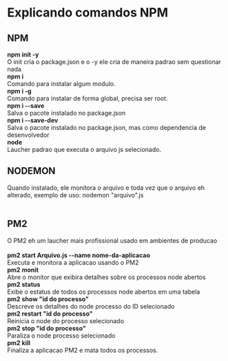 <h1>Explicando comandos NPM </h1>
<h2>NPM</h2>
<b>npm init -y</b><br> O init cria o package.json e o -y ele cria de maneira padrao sem questionar nada<br>
<b>npm i</b><br>Comando para instalar algum modulo.<br>
<b>npm i -g</b><br>Comando para instalar de forma global, precisa ser root.<br>
<b>npm i --save</b><br>Salva o pacote instalado no package.json<br>
<b>npm i --save-dev</b><br>Salva o pacote instalado no package.json, mas como dependencia de desenvolvedor<br>
<b>node</b><br> Laucher padrao que executa o arquivo js selecionado.
<h2>NODEMON</h2>
Quando instalado, ele monitora o arquivo e toda vez que o arquivo eh alterado, exemplo de uso: nodemon "arquivo".js
<br><br>
<h2>PM2</h2>
<span>O PM2 eh um laucher mais profissional usado em ambientes de producao</span><br><br>
<b>pm2 start Arquivo.js --name nome-da-aplicacao</b><br>Executa e monitora a aplicacao usando o PM2<br>
<b>pm2 monit</b><br> Abre o monitor que exibira detalhes sobre os processos node abertos<br>
<b>pm2 status</b><br> Exibe o estatus de todos os processos node abertos em uma tabela<br>
<b>pm2 show "id do processo"</b><br> Descreve os detalhes do node processo do ID selecionado<br>
<b>pm2 restart "id do processo"</b><br>Reinicia o node do processo selecionado<br>
<b>pm2 stop "id do processo"</b><br>Paraliza o node processo selecionado<br>
<b>pm2 kill</b><br>Finaliza a aplicacao PM2 e mata todos os processos.
